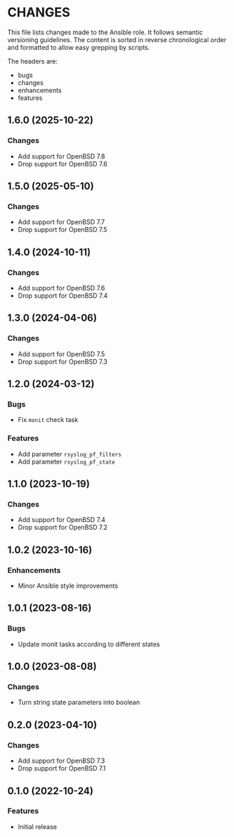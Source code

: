 # CHANGES

This file lists changes made to the Ansible role. It follows semantic versioning
guidelines. The content is sorted in reverse chronological order and formatted
to allow easy grepping by scripts.

The headers are:
- bugs
- changes
- enhancements
- features

## 1.6.0 (2025-10-22)

### Changes

- Add support for OpenBSD 7.8
- Drop support for OpenBSD 7.6

## 1.5.0 (2025-05-10)

### Changes

- Add support for OpenBSD 7.7
- Drop support for OpenBSD 7.5

## 1.4.0 (2024-10-11)

### Changes

- Add support for OpenBSD 7.6
- Drop support for OpenBSD 7.4

## 1.3.0 (2024-04-06)

### Changes

- Add support for OpenBSD 7.5
- Drop support for OpenBSD 7.3

## 1.2.0 (2024-03-12)

### Bugs

- Fix `monit` check task

### Features

- Add parameter `rsyslog_pf_filters`
- Add parameter `rsyslog_pf_state`

## 1.1.0 (2023-10-19)

### Changes

- Add support for OpenBSD 7.4
- Drop support for OpenBSD 7.2

## 1.0.2 (2023-10-16)

### Enhancements

- Minor Ansible style improvements

## 1.0.1 (2023-08-16)

### Bugs

- Update monit tasks according to different states

## 1.0.0 (2023-08-08)

### Changes

- Turn string state parameters into boolean

## 0.2.0 (2023-04-10)

### Changes

- Add support for OpenBSD 7.3
- Drop support for OpenBSD 7.1

## 0.1.0 (2022-10-24)

### Features

- Initial release
